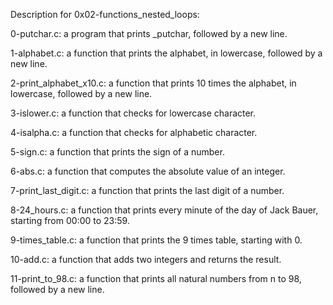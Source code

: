 Description for 0x02-functions_nested_loops:

  0-putchar.c: a program that prints _putchar, followed by a new line.

  1-alphabet.c: a function that prints the alphabet, in lowercase, followed by a   new line.

  2-print_alphabet_x10.c:  a function that prints 10 times the alphabet, in   lowercase, followed by a new line.

  3-islower.c:  a function that checks for lowercase character.

  4-isalpha.c: a function that checks for alphabetic character.

  5-sign.c: a function that prints the sign of a number.

  6-abs.c: a function that computes the absolute value of an integer.

  7-print_last_digit.c: a function that prints the last digit of a number.

  8-24_hours.c: a function that prints every minute of the day of Jack Bauer,   starting from 00:00 to 23:59.

  9-times_table.c:  a function that prints the 9 times table, starting with 0.

  10-add.c: a function that adds two integers and returns the result.

  11-print_to_98.c: a function that prints all natural numbers from n to 98,   followed by a new line.


